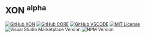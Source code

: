 # XON <sup>alpha</sup>

[![GitHub XON](https://img.shields.io/badge/GitHub-XON-blue)](https://github.com/nizami/xon)
[![GitHub CORE](https://img.shields.io/badge/GitHub-CORE-blue)](https://github.com/nizami/xon/tree/main/projects/core)
[![GitHub VSCODE](https://img.shields.io/badge/GitHub-VSCODE-blue)](https://github.com/nizami/xon/tree/main/projects/vscode)
[![MIT License](https://img.shields.io/badge/License-MIT-blue)](https://github.com/nizami/xon/blob/main/LICENSE)
![Visual Studio Marketplace Version](https://img.shields.io/visual-studio-marketplace/v/nizami.xon?label=vscode&color=green)
![NPM Version](https://img.shields.io/npm/v/%40xon%2Fcore?color=green)
